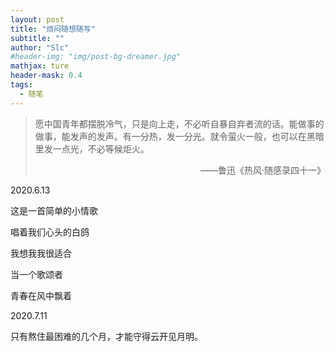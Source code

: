 ```yaml
---
layout: post
title: "烦闷随想随写"
subtitle: ""
author: "Slc"
#header-img: "img/post-bg-dreamer.jpg"
mathjax: ture
header-mask: 0.4
tags:
  - 随笔
---
```


>愿中国青年都摆脱冷气，只是向上走，不必听自暴自弃者流的话。能做事的做事，能发声的发声。有一分热，发一分光。就令萤火一般，也可以在黑暗里发一点光，不必等候炬火。
><p align="right">——鲁迅《热风·随感录四十一》</p>

2020.6.13

这是一首简单的小情歌

唱着我们心头的白鸽

我想我我很适合

当一个歌颂者

青春在风中飘着

2020.7.11

只有熬住最困难的几个月，才能守得云开见月明。

